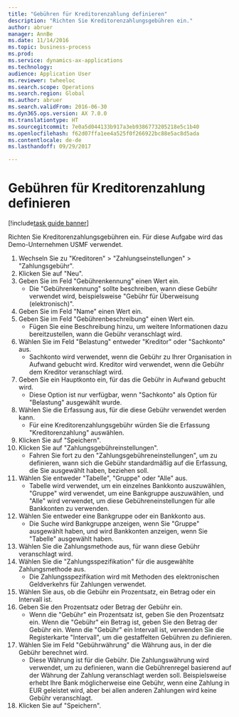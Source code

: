 ```yaml
--- 
title: "Gebühren für Kreditorenzahlung definieren"
description: "Richten Sie Kreditorenzahlungsgebühren ein."
author: abruer
manager: AnnBe
ms.date: 11/14/2016
ms.topic: business-process
ms.prod: 
ms.service: dynamics-ax-applications
ms.technology: 
audience: Application User
ms.reviewer: twheeloc
ms.search.scope: Operations
ms.search.region: Global
ms.author: abruer
ms.search.validFrom: 2016-06-30
ms.dyn365.ops.version: AX 7.0.0
ms.translationtype: HT
ms.sourcegitcommit: 7e0a5d044133b917a3eb9386773205218e5c1b40
ms.openlocfilehash: f62d07ffa1ee4a525f0f266922bc88e5ac8d5ada
ms.contentlocale: de-de
ms.lasthandoff: 09/29/2017

---
```

# <a name="define-vendor-payment-fees"></a>Gebühren für Kreditorenzahlung definieren

[!include[task guide banner](../../includes/task-guide-banner.md)]

Richten Sie Kreditorenzahlungsgebühren ein. Für diese Aufgabe wird das Demo-Unternehmen USMF verwendet.

1. Wechseln Sie zu "Kreditoren" > "Zahlungseinstellungen" > "Zahlungsgebühr".
2. Klicken Sie auf "Neu".
3. Geben Sie im Feld "Gebührenkennung" einen Wert ein.
    * Die "Gebührenkennung" sollte beschreiben, wann diese Gebühr verwendet wird, beispielsweise "Gebühr für Überweisung (elektronisch)".  
4. Geben Sie im Feld "Name" einen Wert ein.
5. Geben Sie im Feld "Gebührenbeschreibung" einen Wert ein.
    * Fügen Sie eine Beschreibung hinzu, um weitere Informationen dazu bereitzustellen, wann die Gebühr veranschlagt wird.  
6. Wählen Sie im Feld "Belastung" entweder "Kreditor" oder "Sachkonto" aus.
    * Sachkonto wird verwendet, wenn die Gebühr zu Ihrer Organisation in Aufwand gebucht wird.  Kreditor wird verwendet, wenn die Gebühr dem Kreditor veranschlagt wird.  
7. Geben Sie ein Hauptkonto ein, für das die Gebühr in Aufwand gebucht wird.
    * Diese Option ist nur verfügbar, wenn "Sachkonto" als Option für "Belastung" ausgewählt wurde.  
8. Wählen Sie die Erfassung aus, für die diese Gebühr verwendet werden kann. 
    * Für eine Kreditorenzahlungsgebühr würden Sie die Erfassung "Kreditorenzahlung" auswählen.  
9. Klicken Sie auf "Speichern".
10. Klicken Sie auf "Zahlungsgebühreinstellungen".
    * Fahren Sie fort zu den "Zahlungsgebühreneinstellungen", um zu definieren, wann sich die Gebühr standardmäßig auf die Erfassung, die Sie ausgewählt haben, beziehen soll.  
11. Wählen Sie entweder "Tabelle", "Gruppe" oder "Alle" aus.
    * Tabelle wird verwendet, um ein einzelnes Bankkonto auszuwählen, "Gruppe" wird verwendet, um eine Bankgruppe auszuwählen, und "Alle" wird verwendet, um diese Gebühreneinstellungen für alle Bankkonten zu verwenden.  
12. Wählen Sie entweder eine Bankgruppe oder ein Bankkonto aus.
    * Die Suche wird Bankgruppe anzeigen, wenn Sie "Gruppe" ausgewählt haben, und wird Bankkonten anzeigen, wenn Sie "Tabelle" ausgewählt haben.  
13. Wählen Sie die Zahlungsmethode aus, für wann diese Gebühr veranschlagt wird.
14. Wählen Sie die "Zahlungsspezifikation" für die ausgewählte Zahlungsmethode aus.
    * Die Zahlungsspezifikation wird mit Methoden des elektronischen Geldverkehrs für Zahlungen verwendet.  
15. Wählen Sie aus, ob die Gebühr ein Prozentsatz, ein Betrag oder ein Intervall ist.
16. Geben Sie den Prozentsatz oder Betrag der Gebühr ein.
    * Wenn die "Gebühr" ein Prozentsatz ist, geben Sie den Prozentsatz ein. Wenn die "Gebühr" ein Betrag ist, geben Sie den Betrag der Gebühr ein. Wenn die "Gebühr" ein Intervall ist, verwenden Sie die Registerkarte "Intervall", um die gestaffelten Gebühren zu definieren.  
17. Wählen Sie im Feld "Gebührwährung" die Währung aus, in der die Gebühr berechnet wird.
    * Diese Währung ist für die Gebühr. Die Zahlungswährung wird verwendet, um zu definieren, wann die Gebührenregel basierend auf der Währung der Zahlung veranschlagt werden soll. Beispielsweise erhebt Ihre Bank möglicherweise eine Gebühr, wenn eine Zahlung in EUR geleistet wird, aber bei allen anderen Zahlungen wird keine Gebühr veranschlagt.  
18. Klicken Sie auf "Speichern".


